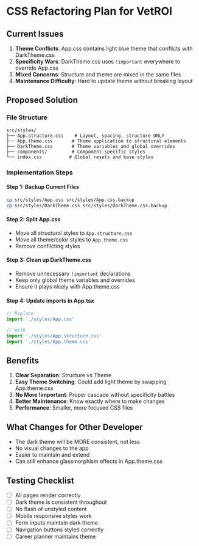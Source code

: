 # CSS Refactoring Plan for VetROI

## Current Issues
1. **Theme Conflicts**: App.css contains light blue theme that conflicts with DarkTheme.css
2. **Specificity Wars**: DarkTheme.css uses `!important` everywhere to override App.css
3. **Mixed Concerns**: Structure and theme are mixed in the same files
4. **Maintenance Difficulty**: Hard to update theme without breaking layout

## Proposed Solution

### File Structure
```
src/styles/
├── App.structure.css    # Layout, spacing, structure ONLY
├── App.theme.css       # Theme application to structural elements
├── DarkTheme.css       # Theme variables and global overrides
├── components/         # Component-specific styles
└── index.css          # Global resets and base styles
```

### Implementation Steps

#### Step 1: Backup Current Files
```bash
cp src/styles/App.css src/styles/App.css.backup
cp src/styles/DarkTheme.css src/styles/DarkTheme.css.backup
```

#### Step 2: Split App.css
- Move all structural styles to `App.structure.css`
- Move all theme/color styles to `App.theme.css`
- Remove conflicting styles

#### Step 3: Clean up DarkTheme.css
- Remove unnecessary `!important` declarations
- Keep only global theme variables and overrides
- Ensure it plays nicely with App.theme.css

#### Step 4: Update imports in App.tsx
```typescript
// Replace
import './styles/App.css'

// With
import './styles/App.structure.css'
import './styles/App.theme.css'
```

## Benefits
1. **Clear Separation**: Structure vs Theme
2. **Easy Theme Switching**: Could add light theme by swapping App.theme.css
3. **No More !important**: Proper cascade without specificity battles
4. **Better Maintenance**: Know exactly where to make changes
5. **Performance**: Smaller, more focused CSS files

## What Changes for Other Developer
- The dark theme will be MORE consistent, not less
- No visual changes to the app
- Easier to maintain and extend
- Can still enhance glassmorphism effects in App.theme.css

## Testing Checklist
- [ ] All pages render correctly
- [ ] Dark theme is consistent throughout
- [ ] No flash of unstyled content
- [ ] Mobile responsive styles work
- [ ] Form inputs maintain dark theme
- [ ] Navigation buttons styled correctly
- [ ] Career planner maintains theme